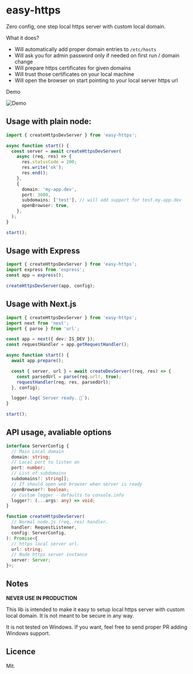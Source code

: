 # easy-https

Zero config, one step local https server with custom local domain.

What it does?

- Will automatically add proper domain entries to `/etc/hosts`
- Will ask you for admin password only if needed on first run / domain change
- Will prepare https certificates for given domains
- Will trust those certificates on your local machine
- Will open the browser on start pointing to your local server https url

Demo

![Demo](./demo.gif)

## Usage with plain node:

```ts
import { createHttpsDevServer } from 'easy-https';

async function start() {
  const server = await createHttpsDevServer(
    async (req, res) => {
      res.statusCode = 200;
      res.write('ok');
      res.end();
    },
    {
      domain: 'my-app.dev',
      port: 3000,
      subdomains: ['test'], // will add support for test.my-app.dev
      openBrowser: true,
    },
  );
}

start();
```

## Usage with Express

```ts
import { createHttpsDevServer } from 'easy-https';
import express from 'express';
const app = express();

createHttpsDevServer(app, config);
```

## Usage with Next.js

```ts
import { createHttpsDevServer } from 'easy-https';
import next from 'next';
import { parse } from 'url';

const app = next({ dev: IS_DEV });
const requestHandler = app.getRequestHandler();

async function start() {
  await app.prepare();

  const { server, url } = await createDevServer((req, res) => {
    const parsedUrl = parse(req.url!, true);
    requestHandler(req, res, parsedUrl);
  }, config);

  logger.log(`Server ready. 🚀`);
}

start();
```

## API usage, avaliable options

```ts
interface ServerConfig {
  // Main Local domain
  domain: string;
  // Local port to listen on
  port: number;
  // List of subdomains
  subdomains?: string[];
  // If should open web browser when server is ready
  openBrowser?: boolean;
  // Custom logger - defaults to console.info
  logger?: (...args: any) => void;
}

function createHttpsDevServer(
  // Normal node.js (req, res) handler.
  handler: RequestListener,
  config: ServerConfig,
): Promise<{
  // https local server url.
  url: string;
  // Node https server instance
  server: Server;
}>;
```

## Notes

**NEVER USE IN PRODUCTION**

This lib is intended to make it easy to setup local https server with custom local domain. It is not meant to be secure in any way.

It is not tested on Windows. If you want, feel free to send proper PR adding Windows support.

## Licence

Mit.
